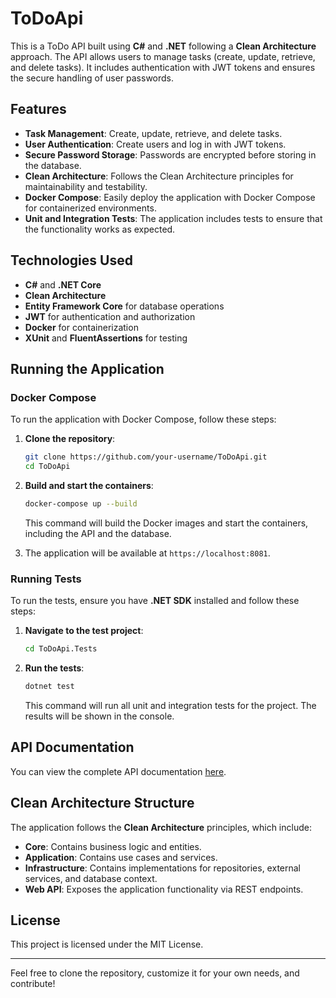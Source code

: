 # ToDoApi

This is a ToDo API built using **C#** and **.NET** following a **Clean Architecture** approach. The API allows users to manage tasks (create, update, retrieve, and delete tasks). It includes authentication with JWT tokens and ensures the secure handling of user passwords.

## Features

- **Task Management**: Create, update, retrieve, and delete tasks.
- **User Authentication**: Create users and log in with JWT tokens.
- **Secure Password Storage**: Passwords are encrypted before storing in the database.
- **Clean Architecture**: Follows the Clean Architecture principles for maintainability and testability.
- **Docker Compose**: Easily deploy the application with Docker Compose for containerized environments.
- **Unit and Integration Tests**: The application includes tests to ensure that the functionality works as expected.

## Technologies Used

- **C#** and **.NET Core**
- **Clean Architecture**
- **Entity Framework Core** for database operations
- **JWT** for authentication and authorization
- **Docker** for containerization
- **XUnit** and **FluentAssertions** for testing

## Running the Application

### Docker Compose

To run the application with Docker Compose, follow these steps:

1. **Clone the repository**:
    ```bash
    git clone https://github.com/your-username/ToDoApi.git
    cd ToDoApi
    ```

2. **Build and start the containers**:
    ```bash
    docker-compose up --build
    ```

    This command will build the Docker images and start the containers, including the API and the database.

3. The application will be available at `https://localhost:8081`.

### Running Tests

To run the tests, ensure you have **.NET SDK** installed and follow these steps:

1. **Navigate to the test project**:
    ```bash
    cd ToDoApi.Tests
    ```

2. **Run the tests**:
    ```bash
    dotnet test
    ```

    This command will run all unit and integration tests for the project. The results will be shown in the console.

## API Documentation

You can view the complete API documentation [here](https://documenter.getpostman.com/view/22840933/2sAYJ7fJtP).

## Clean Architecture Structure

The application follows the **Clean Architecture** principles, which include:

- **Core**: Contains business logic and entities.
- **Application**: Contains use cases and services.
- **Infrastructure**: Contains implementations for repositories, external services, and database context.
- **Web API**: Exposes the application functionality via REST endpoints.

## License

This project is licensed under the MIT License.

---

Feel free to clone the repository, customize it for your own needs, and contribute!
